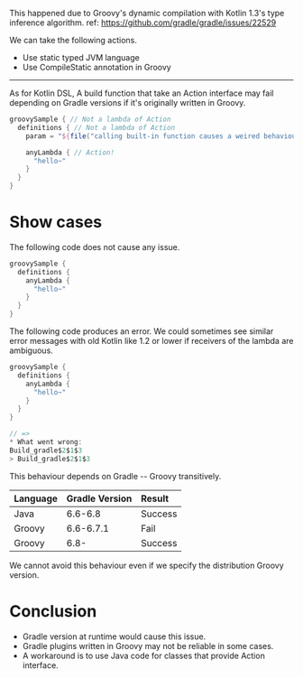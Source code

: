 This happened due to Groovy's dynamic compilation with Kotlin 1.3's type inference algorithm. ref: https://github.com/gradle/gradle/issues/22529

We can take the following actions.

- Use static typed JVM language
- Use CompileStatic annotation in Groovy

---

As for Kotlin DSL, A build function that take an Action interface may fail depending on Gradle versions if it's originally written in Groovy.

```gradle
groovySample { // Not a lambda of Action
  definitions { // Not a lambda of Action
    param = "${file("calling built-in function causes a weired behaviour!")}"

    anyLambda { // Action!
      "hello~"
    }
  }
}
```

# Show cases

The following code does not cause any issue.

```gradle
groovySample {
  definitions {
    anyLambda {
      "hello~"
    }
  }
}
```

The following code produces an error. We could sometimes see similar error messages with old Kotlin like 1.2 or lower if receivers of the lambda are ambiguous.

```gradle
groovySample {
  definitions {
    anyLambda {
      "hello~"
    }
  }
}

// =>
* What went wrong:
Build_gradle$2$1$3
> Build_gradle$2$1$3
```

This behaviour depends on Gradle -- Groovy transitively.

| Language | Gradle Version | Result |
|:---|:---|:---|
| Java | 6.6-6.8 | Success |
| Groovy | 6.6-6.7.1 | Fail |
| Groovy | 6.8- | Success |

We cannot avoid this behaviour even if we specify the distribution Groovy version.

# Conclusion

- Gradle version at runtime would cause this issue.
- Gradle plugins written in Groovy may not be reliable in some cases.
- A workaround is to use Java code for classes that provide Action interface.

